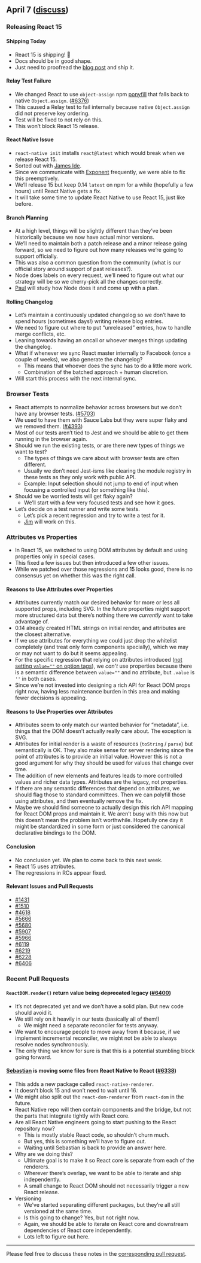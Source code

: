 ## April 7 ([discuss](https://github.com/reactjs/core-notes/pull/3))

### Releasing React 15

#### Shipping Today

* React 15 is shipping! 🎉
* Docs should be in good shape.
* Just need to proofread the [blog post](https://github.com/facebook/react/pull/6396) and ship it.

#### Relay Test Failure

* We changed React to use `object-assign` npm [ponyfill](https://ponyfoo.com/articles/polyfills-or-ponyfills) that falls back to native `Object.assign`. ([#6376](https://github.com/facebook/react/pull/6376))
* This caused a Relay test to fail internally because native `Object.assign` did not preserve key ordering.
* Test will be fixed to not rely on this.
* This won’t block React 15 release.

#### React Native Issue

* `react-native init` installs `react@latest` which would break when we release React 15.
* Sorted out with [James Ide](https://twitter.com/ji).
* Since we communicate with [Exponent](https://twitter.com/exponentjs) frequently, we were able to fix this preemptively.
* We’ll release 15 but keep 0.14 `latest` on npm for a while (hopefully a few hours) until React Native gets a fix.
* It will take some time to update React Native to use React 15, just like before.

#### Branch Planning

* At a high level, things will be slightly different than they’ve been historically because we now have actual minor versions.
* We’ll need to maintain both a patch release and a minor release going forward, so we need to figure out how many releases we’re going to support officially.
* This was also a common question from the community (what is our official story around support of past releases?).
* Node does labels on every request, we’ll need to figure out what our strategy will be so we cherry-pick all the changes correctly.
* [Paul](https://twitter.com/zpao) will study how Node does it and come up with a plan.

#### Rolling Changelog

* Let’s maintain a continuously updated changelog so we don’t have to spend hours (sometimes days!) writing release blog entries.
* We need to figure out where to put “unreleased” entries, how to handle merge conflicts, etc.
* Leaning towards having an oncall or whoever merges things updating the changelog.
* What if whenever we sync React master internally to Facebook (once a couple of weeks), we also generate the changelog?
  * This means that whoever does the sync has to do a little more work.
  * Combination of the batched approach + human discretion.
* Will start this process with the next internal sync.

### Browser Tests

* React attempts to normalize behavior across browsers but we don’t have any browser tests. ([#5703](https://github.com/facebook/react/issues/5703))
* We used to have them with Sauce Labs but they were super flaky and we removed them. ([#4393](https://github.com/facebook/react/pull/4393))
* Most of our tests aren’t tied to Jest and we should be able to get them running in the browser again.
* Should we run the existing tests, or are there new types of things we want to test?
  * The types of things we care about with browser tests are often different.
  * Usually we don’t need Jest-isms like clearing the module registry in these tests as they only work with public API.
  * Example: Input selection should not jump to end of input when focusing a controlled input (or something like this).
* Should we be worried tests will get flaky again?
  * We’ll start with a few very focused tests and see how it goes.
* Let’s decide on a test runner and write some tests.
  * Let’s pick a recent regression and try to write a test for it.
  * [Jim](https://github.com/jimfb) will work on this.


### Attributes vs Properties

* In React 15, we switched to using DOM attributes by default and using properties only in special cases.
* This fixed a few issues but then introduced a few other issues.
* While we patched over those regressions and 15 looks good, there is no consensus yet on whether this was the right call.

#### Reasons to Use Attributes over Properties

* Attributes currently match our desired behavior for more or less all supported props, including SVG. In the future properties might support more structured data but there’s nothing there we _currently_ want to take advantage of.
* 0.14 already created HTML strings on initial render, and attributes are the closest alternative.
* If we use attributes for everything we could just drop the whitelist completely (and treat only form components specially), which we may or may not want to do but it seems appealing.
* For the specific regression that relying on attributes introduced ([not setting `value=""` on option tags](https://github.com/facebook/react/issues/6219)), we _can’t_ use properties because there is a semantic difference between `value=""` and no attribute, but `.value` is `''` in both cases.
* Since we’re not invested into designing a rich API for React DOM props right now, having less maintenance burden in this area and making fewer decisions is appealing.

#### Reasons to Use Properties over Attributes

* Attributes seem to only match our wanted behavior for “metadata”, i.e. things that the DOM doesn’t actually really care about. The exception is SVG.
* Attributes for initial render is a waste of resources (`toString` / `parse`) but semantically is OK. They also make sense for server rendering since the point of attributes is to provide an initial value. However this is not a good argument for why they should be used for values that change over time.
* The addition of new elements and features leads to more controlled values and richer data types. Attributes are the legacy, not properties.
* If there are any semantic differences that depend on attributes, we should flag those to standard committees. Then we can polyfill those using attributes, and then eventually remove the fix.
* Maybe we should find someone to actually design this rich API mapping for React DOM props and maintain it. We aren’t busy with this now but this doesn’t mean the problem isn’t worthwhile. Hopefully one day it might be standardized in some form or just considered the canonical declarative bindings to the DOM.

#### Conclusion

* No conclusion yet. We plan to come back to this next week.
* React 15 uses attributes.
* The regressions in RCs appear fixed.

#### Relevant Issues and Pull Requests

* [#1431](https://github.com/facebook/react/issues/1431)
* [#1510](https://github.com/facebook/react/pull/1510)
* [#4618](https://github.com/facebook/react/issues/4618)
* [#5666](https://github.com/facebook/react/pull/5666)
* [#5680](https://github.com/facebook/react/pull/5680)
* [#5907](https://github.com/facebook/react/pull/5907)
* [#5966](https://github.com/facebook/react/issues/5966)
* [#6119](https://github.com/facebook/react/issues/6119)
* [#6219](https://github.com/facebook/react/issues/6219)
* [#6228](https://github.com/facebook/react/pull/6228)
* [#6406](https://github.com/facebook/react/pull/6406)

### Recent Pull Requests

#### `ReactDOM.render()` return value being <s>deprecated</s> legacy ([#6400](https://github.com/facebook/react/pull/6400))

* It’s not deprecated yet and we don’t have a solid plan. But new code should avoid it.
* We still rely on it heavily in our tests (basically all of them!)
  * We might need a separate reconciler for tests anyway.
* We want to encourage people to move away from it because, if we implement incremental reconciler, we might not be able to always resolve nodes synchronously.
* The only thing we know for sure is that this is a potential stumbling block going forward.

#### [Sebastian](https://twitter.com/sebmarkbage) is moving some files from React Native to React ([#6338](https://github.com/facebook/react/pull/6338))

* This adds a new package called `react-native-renderer`.
* It doesn’t block 15 and won’t need to wait until 16.
* We might also split out the `react-dom-renderer` from `react-dom` in the future.
* React Native repo will then contain components and the bridge, but not the parts that integrate tightly with React core.
* Are all React Native engineers going to start pushing to the React repository now?
  * This is mostly stable React code, so shouldn’t churn much.
  * But yes, this is something we’ll have to figure out.
  * Waiting until Sebastian is back to provide an answer here.
* Why are we doing this?
  * Ultimate goal is to make it so React core is separate from each of the renderers.
  * Wherever there’s overlap, we want to be able to iterate and ship independently.
  * A small change to React DOM should not necessarily trigger a new React release.
* Versioning
  * We've started separating different packages, but they’re all still versioned at the same time.
  * Is this going to change? Yes, but not right now.
  * Again, we should be able to iterate on React core and downstream dependencies of React core independently.
  * Lots left to figure out here.


------------

Please feel free to discuss these notes in the [corresponding pull request](https://github.com/reactjs/core-notes/pull/3).
